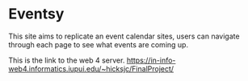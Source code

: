 # Eventsy
 
 This site aims to replicate an event calendar sites, users can navigate through each page to see what events are coming up.

 This is the link to the web 4 server.
 https://in-info-web4.informatics.iupui.edu/~hicksjc/FinalProject/
